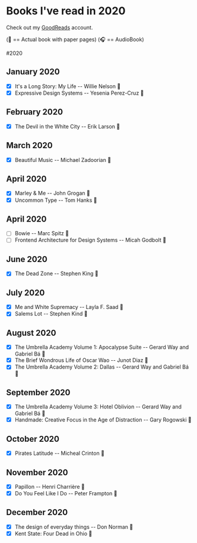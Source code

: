 # Books I've read in 2020

Check out my [GoodReads](https://www.goodreads.com/user/show/33690483-nick) account.

(:blue_book: == Actual book with paper pages)
(:headphones: == AudioBook)

#2020

## January 2020
- [x] It's a Long Story: My Life -- Willie Nelson :blue_book:
- [x] Expressive Design Systems -- Yesenia Perez-Cruz :blue_book:

## February 2020
- [x] The Devil in the White City -- Erik Larson :blue_book:

## March 2020
- [x] Beautiful Music --  Michael Zadoorian :blue_book:

## April 2020
- [x] Marley & Me --  John Grogan :blue_book:
- [x] Uncommon Type -- Tom Hanks :blue_book:

## April 2020
- [ ] Bowie -- Marc Spitz :blue_book:
- [ ] Frontend Architecture for Design Systems -- Micah Godbolt :blue_book:

## June 2020
- [x] The Dead Zone -- Stephen King :blue_book:

## July 2020
- [x] Me and White Supremacy -- Layla F. Saad :blue_book:
- [x] Salems Lot -- Stephen Kind :blue_book:

## August 2020
- [x] The Umbrella Academy Volume 1: Apocalypse Suite -- Gerard Way and Gabriel Bá :blue_book:
- [x] The Brief Wondrous Life of Oscar Wao -- Junot Diaz :blue_book:
- [x] The Umbrella Academy Volume 2: Dallas -- Gerard Way and Gabriel Bá :blue_book:

## September 2020
- [x] The Umbrella Academy Volume 3: Hotel Oblivion -- Gerard Way and Gabriel Bá :blue_book:
- [x] Handmade: Creative Focus in the Age of Distraction -- Gary Rogowski :blue_book:

## October 2020
- [x] Pirates Latitude -- Micheal Crinton :blue_book:

## November 2020
- [x] Papillon -- Henri Charrière :blue_book:
- [x] Do You Feel Like I Do -- Peter Frampton :blue_book:

## December 2020
- [x] The design of everyday things -- Don Norman :blue_book:
- [x] Kent State: Four Dead in Ohio :blue_book:
